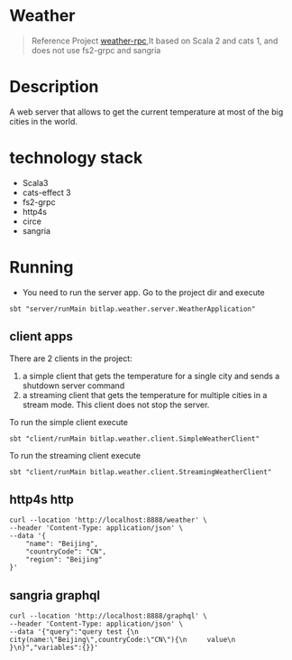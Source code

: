 # Weather

> Reference Project [weather-rpc](https://github.com/dimaopen/weather-rpc),It based on Scala 2 and cats 1, and does not use fs2-grpc and sangria

# Description
A web server that allows to get the current temperature at most of the big cities in the world.

# technology stack
 
- Scala3
- cats-effect 3
- fs2-grpc
- http4s
- circe
- sangria

# Running

* You need to run the server app. Go to the project dir and execute
```shell
sbt "server/runMain bitlap.weather.server.WeatherApplication"
```

## client apps
There are 2 clients in the project:
1. a simple client that gets the temperature for a single city and sends a shutdown server command
2. a streaming client that gets the temperature for multiple cities in a stream mode.
   This client does not stop the server.

To run the simple client execute
```shell
sbt "client/runMain bitlap.weather.client.SimpleWeatherClient"
```
To run the streaming client execute
```shell
sbt "client/runMain bitlap.weather.client.StreamingWeatherClient"
```

## http4s http

```
curl --location 'http://localhost:8888/weather' \
--header 'Content-Type: application/json' \
--data '{
    "name": "Beijing",
    "countryCode": "CN",
    "region": "Beijing"
}'
```

## sangria graphql
```
curl --location 'http://localhost:8888/graphql' \
--header 'Content-Type: application/json' \
--data '{"query":"query test {\n    city(name:\"Beijing\",countryCode:\"CN\"){\n     value\n    }\n}","variables":{}}'
```